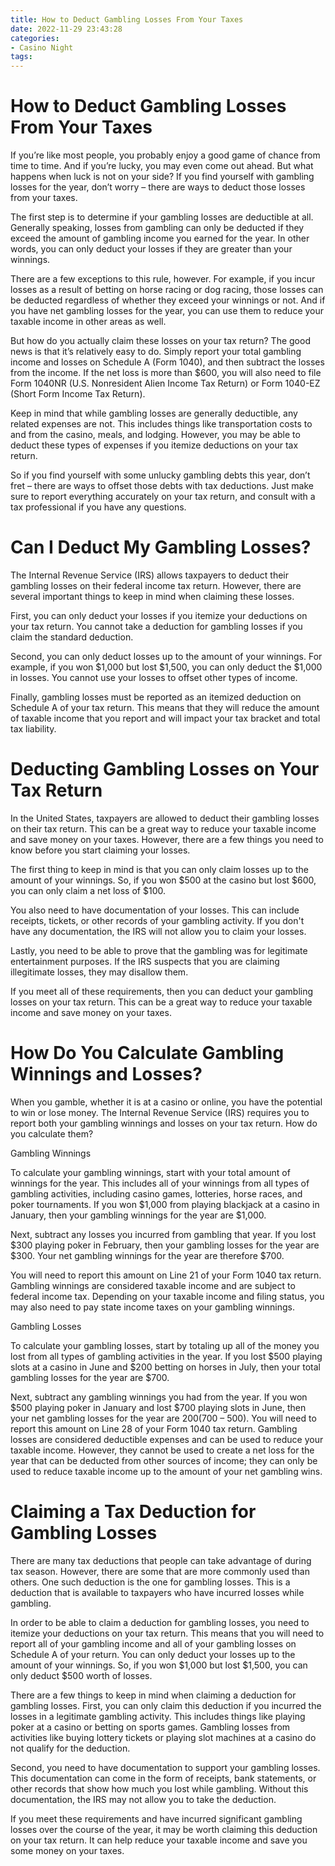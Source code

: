 ```yaml
---
title: How to Deduct Gambling Losses From Your Taxes
date: 2022-11-29 23:43:28
categories:
- Casino Night
tags:
---
```



#  How to Deduct Gambling Losses From Your Taxes

If you’re like most people, you probably enjoy a good game of chance from time to time. And if you’re lucky, you may even come out ahead. But what happens when luck is not on your side? If you find yourself with gambling losses for the year, don’t worry – there are ways to deduct those losses from your taxes.

The first step is to determine if your gambling losses are deductible at all. Generally speaking, losses from gambling can only be deducted if they exceed the amount of gambling income you earned for the year. In other words, you can only deduct your losses if they are greater than your winnings.

There are a few exceptions to this rule, however. For example, if you incur losses as a result of betting on horse racing or dog racing, those losses can be deducted regardless of whether they exceed your winnings or not. And if you have net gambling losses for the year, you can use them to reduce your taxable income in other areas as well.

But how do you actually claim these losses on your tax return? The good news is that it’s relatively easy to do. Simply report your total gambling income and losses on Schedule A (Form 1040), and then subtract the losses from the income. If the net loss is more than $600, you will also need to file Form 1040NR (U.S. Nonresident Alien Income Tax Return) or Form 1040-EZ (Short Form Income Tax Return).

Keep in mind that while gambling losses are generally deductible, any related expenses are not. This includes things like transportation costs to and from the casino, meals, and lodging. However, you may be able to deduct these types of expenses if you itemize deductions on your tax return.

So if you find yourself with some unlucky gambling debts this year, don’t fret – there are ways to offset those debts with tax deductions. Just make sure to report everything accurately on your tax return, and consult with a tax professional if you have any questions.

#  Can I Deduct My Gambling Losses?

The Internal Revenue Service (IRS) allows taxpayers to deduct their gambling losses on their federal income tax return. However, there are several important things to keep in mind when claiming these losses.

First, you can only deduct your losses if you itemize your deductions on your tax return. You cannot take a deduction for gambling losses if you claim the standard deduction.

Second, you can only deduct losses up to the amount of your winnings. For example, if you won $1,000 but lost $1,500, you can only deduct the $1,000 in losses. You cannot use your losses to offset other types of income.

Finally, gambling losses must be reported as an itemized deduction on Schedule A of your tax return. This means that they will reduce the amount of taxable income that you report and will impact your tax bracket and total tax liability.

#  Deducting Gambling Losses on Your Tax Return

In the United States, taxpayers are allowed to deduct their gambling losses on their tax return. This can be a great way to reduce your taxable income and save money on your taxes. However, there are a few things you need to know before you start claiming your losses.

The first thing to keep in mind is that you can only claim losses up to the amount of your winnings. So, if you won $500 at the casino but lost $600, you can only claim a net loss of $100.

You also need to have documentation of your losses. This can include receipts, tickets, or other records of your gambling activity. If you don't have any documentation, the IRS will not allow you to claim your losses.

 Lastly, you need to be able to prove that the gambling was for legitimate entertainment purposes. If the IRS suspects that you are claiming illegitimate losses, they may disallow them.

If you meet all of these requirements, then you can deduct your gambling losses on your tax return. This can be a great way to reduce your taxable income and save money on your taxes.

#  How Do You Calculate Gambling Winnings and Losses?

When you gamble, whether it is at a casino or online, you have the potential to win or lose money. The Internal Revenue Service (IRS) requires you to report both your gambling winnings and losses on your tax return. How do you calculate them?

Gambling Winnings

To calculate your gambling winnings, start with your total amount of winnings for the year. This includes all of your winnings from all types of gambling activities, including casino games, lotteries, horse races, and poker tournaments. If you won $1,000 from playing blackjack at a casino in January, then your gambling winnings for the year are $1,000.

Next, subtract any losses you incurred from gambling that year. If you lost $300 playing poker in February, then your gambling losses for the year are $300. Your net gambling winnings for the year are therefore $700.

You will need to report this amount on Line 21 of your Form 1040 tax return. Gambling winnings are considered taxable income and are subject to federal income tax. Depending on your taxable income and filing status, you may also need to pay state income taxes on your gambling winnings.

Gambling Losses

To calculate your gambling losses, start by totaling up all of the money you lost from all types of gambling activities in the year. If you lost $500 playing slots at a casino in June and $200 betting on horses in July, then your total gambling losses for the year are $700.

Next, subtract any gambling winnings you had from the year. If you won $500 playing poker in January and lost $700 playing slots in June, then your net gambling losses for the year are $200 ($700 – 500). You will need to report this amount on Line 28 of your Form 1040 tax return. Gambling losses are considered deductible expenses and can be used to reduce your taxable income. However, they cannot be used to create a net loss for the year that can be deducted from other sources of income; they can only be used to reduce taxable income up to the amount of your net gambling wins.

#  Claiming a Tax Deduction for Gambling Losses

There are many tax deductions that people can take advantage of during tax season. However, there are some that are more commonly used than others. One such deduction is the one for gambling losses. This is a deduction that is available to taxpayers who have incurred losses while gambling.

In order to be able to claim a deduction for gambling losses, you need to itemize your deductions on your tax return. This means that you will need to report all of your gambling income and all of your gambling losses on Schedule A of your return. You can only deduct your losses up to the amount of your winnings. So, if you won $1,000 but lost $1,500, you can only deduct $500 worth of losses.

There are a few things to keep in mind when claiming a deduction for gambling losses. First, you can only claim this deduction if you incurred the losses in a legitimate gambling activity. This includes things like playing poker at a casino or betting on sports games. Gambling losses from activities like buying lottery tickets or playing slot machines at a casino do not qualify for the deduction.

Second, you need to have documentation to support your gambling losses. This documentation can come in the form of receipts, bank statements, or other records that show how much you lost while gambling. Without this documentation, the IRS may not allow you to take the deduction.

If you meet these requirements and have incurred significant gambling losses over the course of the year, it may be worth claiming this deduction on your tax return. It can help reduce your taxable income and save you some money on your taxes.